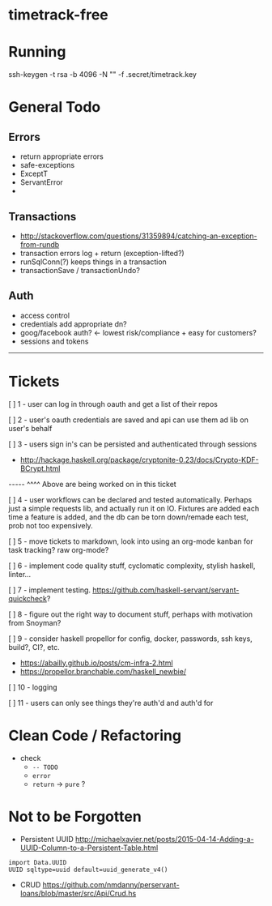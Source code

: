 # timetrack-free

# Running

ssh-keygen -t rsa -b 4096 -N "" -f .secret/timetrack.key


# General Todo

## Errors
- return appropriate errors
- safe-exceptions
- ExceptT
- ServantError
- 

## Transactions
- http://stackoverflow.com/questions/31359894/catching-an-exception-from-rundb
- transaction errors log + return (exception-lifted?)
- runSqlConn(?) keeps things in a transaction
- transactionSave / transactionUndo?

## Auth
- access control
- credentials add appropriate dn?
- goog/facebook auth? <- lowest risk/compliance + easy for customers?
- sessions and tokens

--------------------------------------------------

# Tickets

[ ] 1 - user can log in through oauth and get a list of their repos

[ ] 2 - user's oauth credentials are saved and api can use them ad lib
on user's behalf

[ ] 3 - users sign in's can be persisted and authenticated through
sessions
- http://hackage.haskell.org/package/cryptonite-0.23/docs/Crypto-KDF-BCrypt.html


----- ^^^^ Above are being worked on in this ticket


[ ] 4 - user workflows can be declared and tested
automatically. Perhaps just a simple requests lib, and actually run it
on IO. Fixtures are added each time a feature is added, and the db can
be torn down/remade each test, prob not too expensively.

[ ] 5 - move tickets to markdown, look into using an org-mode kanban
for task tracking? raw org-mode?

[ ] 6 - implement code quality stuff, cyclomatic complexity, stylish
haskell, linter...

[ ] 7 - implement testing.
https://github.com/haskell-servant/servant-quickcheck?

[ ] 8 - figure out the right way to document stuff, perhaps with
motivation from Snoyman?

[ ] 9 - consider haskell propellor for config, docker, passwords, ssh
keys, build?, CI?, etc.
- https://abailly.github.io/posts/cm-infra-2.html
- https://propellor.branchable.com/haskell_newbie/

[ ] 10 - logging

[ ] 11 - users can only see things they're auth'd and auth'd for


# Clean Code / Refactoring

- check
  - `-- TODO`
  - `error`
  - `return` -> `pure` ?

# Not to be Forgotten

- Persistent UUID
http://michaelxavier.net/posts/2015-04-14-Adding-a-UUID-Column-to-a-Persistent-Table.html
```
import Data.UUID
UUID sqltype=uuid default=uuid_generate_v4()
```

- CRUD
https://github.com/nmdanny/perservant-loans/blob/master/src/Api/Crud.hs
